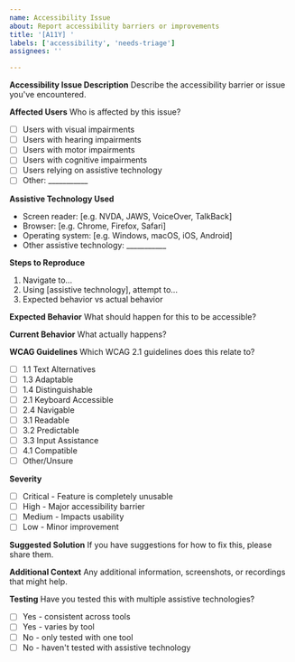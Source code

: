 ```yaml
---
name: Accessibility Issue
about: Report accessibility barriers or improvements
title: '[A11Y] '
labels: ['accessibility', 'needs-triage']
assignees: ''

---
```


**Accessibility Issue Description**
Describe the accessibility barrier or issue you've encountered.

**Affected Users**
Who is affected by this issue?
- [ ] Users with visual impairments
- [ ] Users with hearing impairments
- [ ] Users with motor impairments
- [ ] Users with cognitive impairments
- [ ] Users relying on assistive technology
- [ ] Other: ___________

**Assistive Technology Used**
- Screen reader: [e.g. NVDA, JAWS, VoiceOver, TalkBack]
- Browser: [e.g. Chrome, Firefox, Safari]
- Operating system: [e.g. Windows, macOS, iOS, Android]
- Other assistive technology: ___________

**Steps to Reproduce**
1. Navigate to...
2. Using [assistive technology], attempt to...
3. Expected behavior vs actual behavior

**Expected Behavior**
What should happen for this to be accessible?

**Current Behavior**
What actually happens?

**WCAG Guidelines**
Which WCAG 2.1 guidelines does this relate to?
- [ ] 1.1 Text Alternatives
- [ ] 1.3 Adaptable
- [ ] 1.4 Distinguishable
- [ ] 2.1 Keyboard Accessible
- [ ] 2.4 Navigable
- [ ] 3.1 Readable
- [ ] 3.2 Predictable
- [ ] 3.3 Input Assistance
- [ ] 4.1 Compatible
- [ ] Other/Unsure

**Severity**
- [ ] Critical - Feature is completely unusable
- [ ] High - Major accessibility barrier
- [ ] Medium - Impacts usability
- [ ] Low - Minor improvement

**Suggested Solution**
If you have suggestions for how to fix this, please share them.

**Additional Context**
Any additional information, screenshots, or recordings that might help.

**Testing**
Have you tested this with multiple assistive technologies?
- [ ] Yes - consistent across tools
- [ ] Yes - varies by tool
- [ ] No - only tested with one tool
- [ ] No - haven't tested with assistive technology
